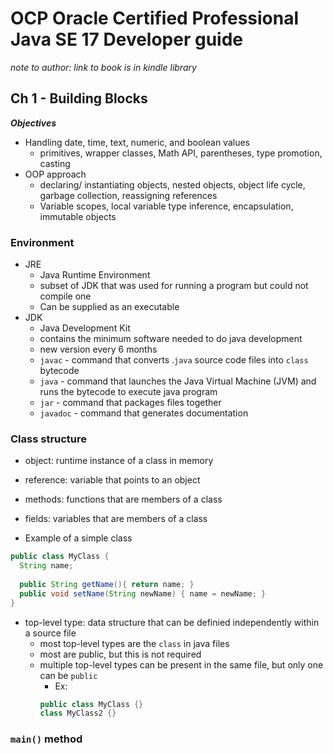 # OCP Oracle Certified Professional Java SE 17 Developer guide

_note to author: link to book is in kindle library_

## Ch 1 - Building Blocks

**_Objectives_**
- Handling date, time, text, numeric, and boolean values
  - primitives, wrapper classes, Math API, parentheses, type promotion, casting
- OOP approach
  -  declaring/ instantiating objects, nested objects, object life cycle, garbage collection, reassigning references
  -  Variable scopes, local variable type inference, encapsulation, immutable objects
  
### Environment

- JRE
  - Java Runtime Environment
  - subset of JDK that was used for running a program but could not compile one
  - Can be supplied as an executable
- JDK 
  - Java Development Kit
  - contains the minimum software needed to do java development
  - new version every 6 months
  - `javac` - command that converts .`java` source code files into `class` bytecode
  - `java` - command that launches the Java Virtual Machine (JVM) and runs the bytecode to execute java program
  - `jar` - command that packages files together
  - `javadoc` - command that generates documentation

### Class structure

- object: runtime instance of a class in memory
- reference: variable that points to an object
- methods: functions that are members of a class
- fields: variables that are members of a class 

- Example of a simple class

```java
public class MyClass {
  String name;
  
  public String getName(){ return name; }
  public void setName(String newName) { name = newName; }
}
```

- top-level type: data structure that can be definied independently within a source file
  - most top-level types are the `class` in java files
  - most are public, but this is not required
  - multiple top-level types can be present in the same file, but only one can be `public`
    - Ex:
    ```java
    public class MyClass {}
    class MyClass2 {}
    ```
 
### `main()` method
